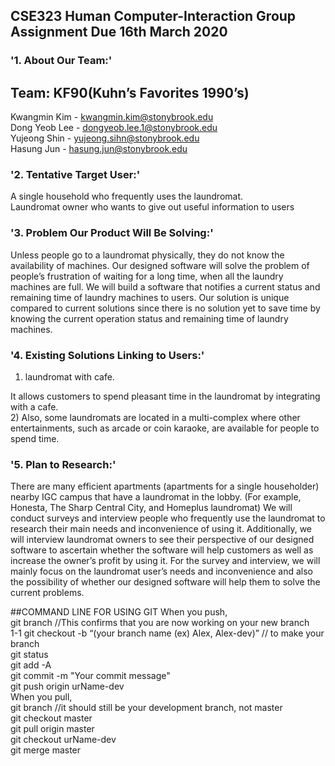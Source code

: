 ## CSE323 Human Computer-Interaction Group Assignment Due 16th March 2020

### '1. About Our Team:'
## Team: KF90(Kuhn’s Favorites 1990’s)

Kwangmin Kim - kwangmin.kim@stonybrook.edu <br />
Dong Yeob Lee - dongyeob.lee.1@stonybrook.edu <br />
Yujeong Shin - yujeong.sihn@stonybrook.edu <br />
Hasung Jun - hasung.jun@stonybrook.edu <br />

### '2. Tentative Target User:'
A single household who frequently uses the laundromat. <br />
Laundromat owner who wants to give out useful information to users

### '3. Problem Our Product Will Be Solving:'
Unless people go to a laundromat physically, they do not know the availability of machines. Our designed software will solve the problem of people’s frustration of waiting for a long time, when all the laundry machines are full. We will build a software that notifies a current status and remaining time of laundry machines to users. Our solution is unique compared to current solutions since there is no solution yet to save time by knowing the current operation status and remaining time of laundry machines.

### '4. Existing Solutions Linking to Users:'

1) laundromat with cafe. <br />

It allows customers to spend pleasant time in the laundromat by integrating with a cafe. <br />
2) Also, some laundromats are located in a multi-complex where other entertainments, such as arcade or coin karaoke, are available  for people to spend time.

### '5. Plan to Research:'
There are many efficient apartments (apartments for a single householder) nearby IGC campus that have a laundromat in the lobby. (For example, Honesta, The Sharp Central City, and Homeplus laundromat) We will conduct surveys and interview people who frequently use the laundromat to research their main needs and inconvenience of using it. Additionally, we will interview laundromat owners to see their perspective of our designed software to ascertain whether the software will help customers as well as increase the owner’s profit by using it. For the survey and interview, we will mainly focus on the laundromat user’s needs and inconvenience and also the possibility of whether our designed software will help them to solve the current problems.

##COMMAND LINE FOR USING GIT
When you push,<br />
git branch //This confirms that you are now working on your new branch<br />
1-1 git checkout -b “(your branch name (ex) Alex, Alex-dev)” // to make your branch<br />
git status<br />
git add -A<br />
git commit -m "Your commit message"<br />
git push origin urName-dev<br />
When you pull,<br />
git branch //it should still be your development branch, not master<br />
git checkout master<br />
git pull origin master<br />
git checkout urName-dev<br />
git merge master<br />



